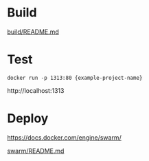 # Build

[build/README.md](build/README.md)

# Test

```shell
docker run -p 1313:80 {example-project-name}
```

http://localhost:1313

# Deploy

<https://docs.docker.com/engine/swarm/>

[swarm/README.md](swarm/README.md)
